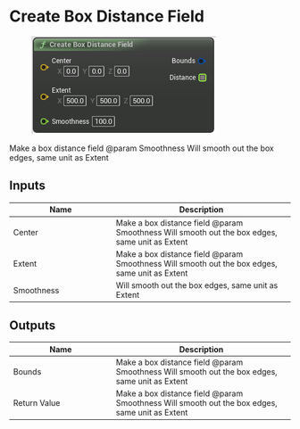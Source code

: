 # Create Box Distance Field

<div align="left" data-full-width="false"><figure><img src="../../../.gitbook/assets/create_box_distance_field.png" alt=""><figcaption></figcaption></figure></div>

Make a box distance field @param Smoothness Will smooth out the box edges, same unit as Extent

## Inputs

<table><thead><tr><th width="170">Name</th><th>Description</th></tr></thead><tbody><tr><td>Center</td><td>Make a box distance field @param Smoothness Will smooth out the box edges, same unit as Extent</td></tr><tr><td>Extent</td><td>Make a box distance field @param Smoothness Will smooth out the box edges, same unit as Extent</td></tr><tr><td>Smoothness</td><td>Will smooth out the box edges, same unit as Extent</td></tr></tbody></table>

## Outputs

<table><thead><tr><th width="170">Name</th><th>Description</th></tr></thead><tbody><tr><td>Bounds</td><td>Make a box distance field @param Smoothness Will smooth out the box edges, same unit as Extent</td></tr><tr><td>Return Value</td><td>Make a box distance field @param Smoothness Will smooth out the box edges, same unit as Extent</td></tr></tbody></table>
